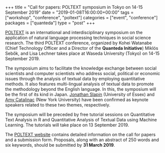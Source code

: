 +++
title = "Call for papers: POLTEXT symposium in Tokyo on 14-15 September 2019"
date = "2019-01-08T16:00:00+00:00"
tags = ["workshop", "conference", "poltext"]
categories = ["event", "conference"]
packages = ["quanteda"]
type = "post"
+++

[POLTEXT](https://www.poltextconference.org) is an international and interdisciplinary symposium on the application of natural language processing techniques in social science research. The third POLTEXT conference, organized by Kohei Watanabe (Chief Technology Officer and a Director of the **Quanteda Initiative**) Miklós Sebők, and Lisa Lechner takes place at Waseda University (Tokyo) on 14-15 September 2019.

The symposium aims to facilitate the knowledge exchange between social scientists and computer scientists who address social, political or economic issues through the analysis of textual data by employing quantitative methods. It also features multi-lingual analysis of textual data to promote the methodology beyond the English language. In this, the symposium will be the first of its kind in Japan. [Jonathan Slapin](https://jonslapin.weebly.com) (University of Essex) and [Amy Catalinac](https://scholar.harvard.edu/amycatalinac/home) (New York University) have been confirmed as keynote speakers related to these two themes, respectively.

The symposium will be preceded by free tutorial sessions on Quantitative Text Analysis in R and Quantitative Analysis of Textual Data using Machine Learning. The tutorials will take place on 13 September 2019.

The [POLTEXT website](https://www.poltextconference.org/call-for-papers) contains detailed information on the call for papers and a submission form. Proposals, along with an abstract of 250 words and six keywords, should be submitted by **31 March 2019**.
